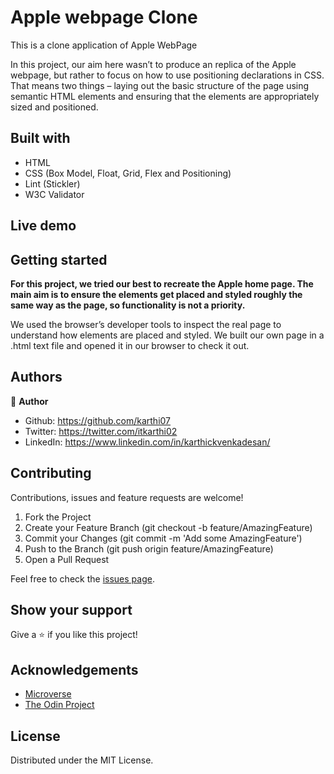 # Apple webpage Clone

This is a clone application of Apple WebPage
<br>

In this project, our aim here wasn’t to produce an replica of the Apple webpage, but rather to focus on how to use positioning declarations in CSS. That means two things – laying out the basic structure of the page using semantic HTML elements and ensuring that the elements are appropriately sized and positioned.


## Built with
  * HTML 
  * CSS (Box Model, Float, Grid, Flex and Positioning)
  * Lint (Stickler)
  * W3C Validator

## Live demo


## Getting started
**For this project, we tried our best to recreate the Apple home page. The main aim is to ensure the elements get placed and styled roughly the same way as the page, so functionality is not a priority.**

We used the browser’s developer tools to inspect the real page to understand how elements are placed and styled.
We built our own page in a .html text file and opened it in our browser to check it out. 

## Authors 
 :bust_in_silhouette: **Author**
 * Github: https://github.com/karthi07
 * Twitter: https://twitter.com/itkarthi02
 * LinkedIn: https://www.linkedin.com/in/karthickvenkadesan/

## Contributing
Contributions, issues and feature requests are welcome!

   1. Fork the Project
   2. Create your Feature Branch (git checkout -b feature/AmazingFeature)
   3. Commit your Changes (git commit -m 'Add some AmazingFeature')
   4. Push to the Branch (git push origin feature/AmazingFeature)
   5. Open a Pull Request

Feel free to check the [issues page](https://github.com/karthi07/apple-clone/issues).

## Show your support
Give a :star: if you like this project!

## Acknowledgements
  * [Microverse](https://www.microverse.org/)
  * [The Odin Project](https://www.theodinproject.com/courses/html5-and-css3/lessons/embedding-images-and-video#introduction)

## License
 Distributed under the MIT License.
